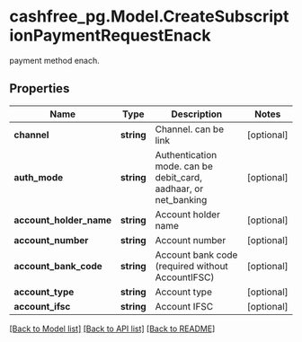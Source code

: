 # cashfree_pg.Model.CreateSubscriptionPaymentRequestEnack
payment method enach.

## Properties

Name | Type | Description | Notes
------------ | ------------- | ------------- | -------------
**channel** | **string** | Channel. can be link | [optional] 
**auth_mode** | **string** | Authentication mode. can be debit_card, aadhaar, or net_banking | [optional] 
**account_holder_name** | **string** | Account holder name | [optional] 
**account_number** | **string** | Account number | [optional] 
**account_bank_code** | **string** | Account bank code (required without AccountIFSC) | [optional] 
**account_type** | **string** | Account type | [optional] 
**account_ifsc** | **string** | Account IFSC | [optional] 

[[Back to Model list]](../README.md#documentation-for-models) [[Back to API list]](../README.md#documentation-for-api-endpoints) [[Back to README]](../README.md)

